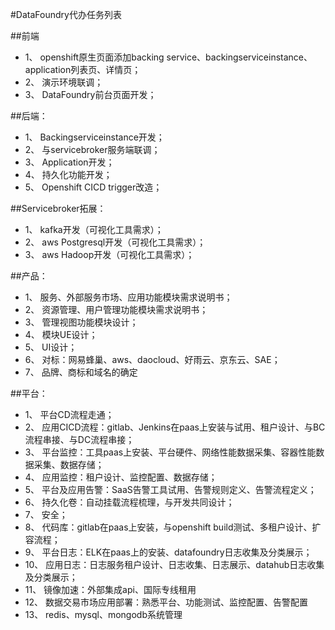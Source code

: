 #DataFoundry代办任务列表

##前端
* 1、	openshift原生页面添加backing service、backingserviceinstance、application列表页、详情页；
* 2、	演示环境联调；
* 3、	DataFoundry前台页面开发；

##后端：
* 1、	Backingserviceinstance开发；
* 2、	与servicebroker服务端联调；
* 3、	Application开发；
* 4、	持久化功能开发；
* 5、	Openshift CICD trigger改造；

##Servicebroker拓展：
* 1、	kafka开发（可视化工具需求）；
* 2、	aws Postgresql开发（可视化工具需求）；
* 3、	aws Hadoop开发（可视化工具需求）；

##产品：
* 1、	服务、外部服务市场、应用功能模块需求说明书；
* 2、	资源管理、用户管理功能模块需求说明书；
* 3、	管理视图功能模块设计；
* 4、	模块UE设计；
* 5、	UI设计；
* 6、	对标：网易蜂巢、aws、daocloud、好雨云、京东云、SAE；
* 7、	品牌、商标和域名的确定

##平台：
* 1、	平台CD流程走通；
* 2、	应用CICD流程：gitlab、Jenkins在paas上安装与试用、租户设计、与BC流程串接、与DC流程串接；
* 3、	平台监控：工具paas上安装、平台硬件、网络性能数据采集、容器性能数据采集、数据存储；
* 4、	应用监控：租户设计、监控配置、数据存储；
* 5、	平台及应用告警：SaaS告警工具试用、告警规则定义、告警流程定义；
* 6、	持久化卷：自动挂载流程梳理，与开发共同设计；
* 7、	安全；
* 8、	代码库：gitlab在paas上安装，与openshift build测试、多租户设计、扩容流程；
* 9、	平台日志：ELK在paas上的安装、datafoundry日志收集及分类展示；
* 10、	应用日志：日志服务租户设计、日志收集、日志展示、datahub日志收集及分类展示；
* 11、	镜像加速：外部集成api、国际专线租用
* 12、	数据交易市场应用部署：熟悉平台、功能测试、监控配置、告警配置
* 13、  redis、mysql、mongodb系统管理
